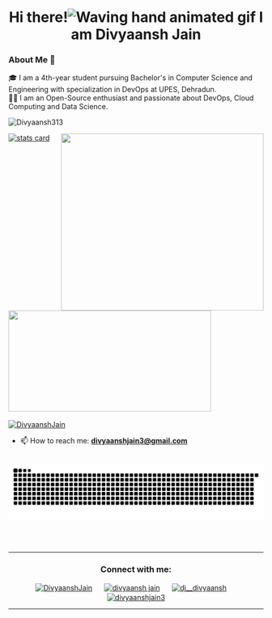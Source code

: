 <!--
**Divyaansh313/Divyaansh313** is a ✨ _special_ ✨ repository because its `README.md` (this file) appears on your GitHub profile.

Here are some ideas to get you started:

- 🔭 I’m currently working on ...
- 🌱 I’m currently learning ...
- 👯 I’m looking to collaborate on ...
- 🤔 I’m looking for help with ...
- 💬 Ask me about ...
- 📫 How to reach me: ...
- 😄 Pronouns: ...
- ⚡ Fun fact: ...
-->
<h1 align="center">Hi there!<img src="https://raw.githubusercontent.com/nixin72/nixin72/master/wave.gif" 
         alt="Waving hand animated gif"
         height="45"
         width="45" /> I am Divyaansh Jain </h1>

### About Me 🚀

🎓 I am a 4th-year student pursuing Bachelor's in Computer Science and Engineering with specialization in DevOps at UPES, Dehradun.  </br>
👨‍💻 I am an Open-Source enthusiast and passionate about DevOps, Cloud Computing and Data Science.  </br>

<p align="left"> <img src="https://komarev.com/ghpvc/?username=Divyaansh313&label=Profile%20views&color=0e75b6&style=flat" alt="Divyaansh313" /> </p>
<p>
<a align= "center" href="https://github.com/Divyaansh313">
<img alt= "stats card" height="200px" width="400" src="https://github-readme-streak-stats.herokuapp.com/?user=Divyaansh313&theme=radical">
<img align="right" height="350" width="400" src="https://cdn.dribbble.com/users/1714010/screenshots/10822383/media/ea98dfbdc8c2a056427061871bb42edc.gif" /> </a>
</p>
<img height="200px" width="400" src="https://github-readme-stats.vercel.app/api?username=Divyaansh313&count_private=true&theme=radical&show_icons=true" />

<p align="left"> <a href="https://twitter.com/DivyaanshJain" target="blank"><img src="https://img.shields.io/twitter/follow/DivyaanshJain?logo=twitter&style=for-the-badge" alt="DivyaanshJain" /></a> </p>

- 📫 How to reach me: **divyaanshjain3@gmail.com**
<br><br>
<p align="center">
  <img src="https://github.com/Divyaansh313/Divyaansh313/raw/output/github-contribution-grid-snake.svg" alt="snake"></center>
</p>
<br><br>
<hr>

<h3 align="center">Connect with me:</h3>
<p align="center">
<a href="https://twitter.com/DivyaanshJain" target="blank"><img align="center" src="https://img.icons8.com/color/48/000000/twitter.png" alt="DivyaanshJain" height="50" width="50" /></a> &nbsp;&nbsp;&nbsp;&nbsp;
<a href="https://www.linkedin.com/in/divyaanshjain/" target="blank"><img align="center" src="https://img.icons8.com/color/48/000000/linkedin.png" alt="divyaansh jain" height="50" width="50" /></a> &nbsp;&nbsp;&nbsp;&nbsp;
<a href="https://instagram.com/dj__divyaansh" target="blank"><img align="center" src="https://img.icons8.com/color/48/000000/instagram-new.png" alt="dj__divyaansh" height="50" width="50" /></a> &nbsp;&nbsp;&nbsp;&nbsp;
<a href="https://divyaanshjain3.medium.com/" target="blank"><img align="center" src="https://img.icons8.com/color/48/000000/medium-monogram.png" alt="divyaanshjain3" height="50" width="50" /></a>
</p>

<hr>


